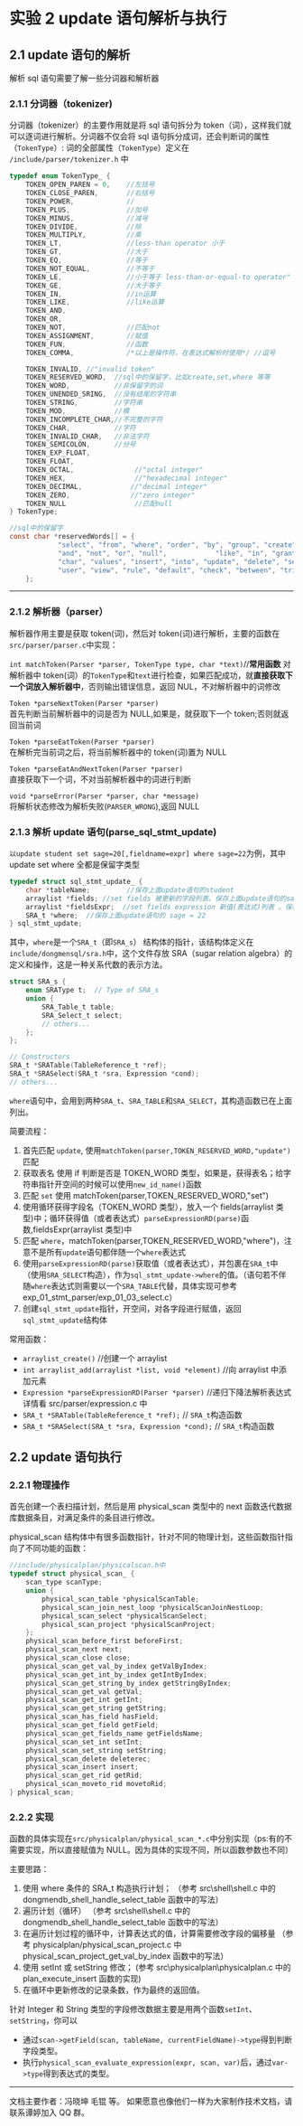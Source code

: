 # 实验 2 update 语句解析与执行

## 2.1 update 语句的解析

解析 sql 语句需要了解一些分词器和解析器

### 2.1.1 分词器（tokenizer)

分词器（tokenizer）的主要作用就是将 sql 语句拆分为 token（词），这样我们就可以逐词进行解析。分词器不仅会将 sql 语句拆分成词，还会判断词的属性（`TokenType`）:
词的全部属性（`TokenType`）定义在 `/include/parser/tokenizer.h` 中

```c
typedef enum TokenType_ {
    TOKEN_OPEN_PAREN = 0,    //左括号
    TOKEN_CLOSE_PAREN,       //右括号
    TOKEN_POWER,             //
    TOKEN_PLUS,              //加号
    TOKEN_MINUS,             //减号
    TOKEN_DIVIDE,            //除
    TOKEN_MULTIPLY,          //乘
    TOKEN_LT,                //less-than operator 小于
    TOKEN_GT,                //大于
    TOKEN_EQ,                //等于
    TOKEN_NOT_EQUAL,         //不等于
    TOKEN_LE,                //小于等于 less-than-or-equal-to operator"
    TOKEN_GE,                //大于等于
    TOKEN_IN,                //in运算
    TOKEN_LIKE,              //like运算
    TOKEN_AND,
    TOKEN_OR,
    TOKEN_NOT,               //匹配not
    TOKEN_ASSIGNMENT,        //赋值
    TOKEN_FUN,               //函数
    TOKEN_COMMA,             /*以上是操作符，在表达式解析时使用*/ //逗号

    TOKEN_INVALID, //"invalid token"
    TOKEN_RESERVED_WORD,  //sql中的保留字，比如create,set,where 等等
    TOKEN_WORD,           //非保留字的词
    TOKEN_UNENDED_SRING,  //没有结尾的字符串
    TOKEN_STRING,         //字符串
    TOKEN_MOD,            //模
    TOKEN_INCOMPLETE_CHAR,//不完整的字符
    TOKEN_CHAR,           //字符
    TOKEN_INVALID_CHAR,   //非法字符
    TOKEN_SEMICOLON,      //分号
    TOKEN_EXP_FLOAT,
    TOKEN_FLOAT,
    TOKEN_OCTAL,               //"octal integer"
    TOKEN_HEX,                 //"hexadecimal integer"
    TOKEN_DECIMAL,            //"decimal integer"
    TOKEN_ZERO,               //"zero integer"
    TOKEN_NULL                 //匹配null
} TokenType;
```

```c
//sql中的保留字
const char *reservedWords[] = {
            "select", "from", "where", "order", "by", "group", "create", "table", "index",
            "and", "not", "or", "null",            "like", "in", "grant", "integer", "int",
            "char", "values", "insert", "into", "update", "delete", "set", "on",
            "user", "view", "rule", "default", "check", "between", "trigger", "primary", "key", "foreign"
    };
```

---

### 2.1.2 解析器（parser）

解析器作用主要是获取 token(词)，然后对 token(词)进行解析，主要的函数在`src/parser/parser.c`中实现：

`int matchToken(Parser *parser, TokenType type, char *text)`//**常用函数**
对解析器中 token(词）的`TokenType`和`text`进行检查，如果匹配成功，就**直接获取下一个词放入解析器中**，否则输出错误信息，返回 NUL，不对解析器中的词修改

`Token *parseNextToken(Parser *parser)`  
首先判断当前解析器中的词是否为 NULL,如果是，就获取下一个 token;否则就返回当前词

`Token *parseEatToken(Parser *parser)`  
在解析完当前词之后，将当前解析器中的 token(词)置为 NULL

`Token *parseEatAndNextToken(Parser *parser)`  
直接获取下一个词，不对当前解析器中的词进行判断

`void *parseError(Parser *parser, char *message)`  
将解析状态修改为解析失败(`PARSER_WRONG`),返回 NULL

### 2.1.3 解析 update 语句(parse_sql_stmt_update)

`以update student set sage=20[,fieldname=expr] where sage=22`为例，其中 update set where 全都是保留字类型

```c
typedef struct sql_stmt_update_ {
    char *tableName;         //保存上面update语句的student
    arraylist *fields; //set fields 被更新的字段列表。保存上面update语句的sage
    arraylist *fieldsExpr;  //set fields expression 新值(表达式)列表 。保存上面update语句的20
    SRA_t *where;  //保存上面update语句的 sage = 22
} sql_stmt_update;
```

其中，`where`是一个`SRA_t`（即`SRA_s`） 结构体的指针，该结构体定义在`include/dongmensql/sra.h`中，这个文件存放 SRA（sugar relation algebra）的定义和操作，这是一种关系代数的表示方法。

```c
struct SRA_s {
    enum SRAType t;  // Type of SRA_s
    union {
        SRA_Table_t table;
        SRA_Select_t select;
        // others...
    };
};

// Constructors
SRA_t *SRATable(TableReference_t *ref);
SRA_t *SRASelect(SRA_t *sra, Expression *cond);
// others...
```

`where`语句中，会用到两种`SRA_t`、`SRA_TABLE`和`SRA_SELECT`，其构造函数已在上面列出。

简要流程：

1. 首先匹配 `update`, 使用`matchToken(parser,TOKEN_RESERVED_WORD,"update")`匹配
2. 获取表名 使用 if 判断是否是 TOKEN_WORD 类型，如果是，获得表名；给字符串指针开空间的时候可以使用`new_id_name()`函数
3. 匹配 `set` 使用 matchToken(parser,TOKEN_RESERVED_WORD,"set")
4. 使用循环获得字段名（TOKEN_WORD 类型），放入一个 fields(arraylist 类型)中；循环获得值（或者表达式）`parseExpressionRD(parse)`函数,fieldsExpr(arraylist 类型)中
5. 匹配 `where`，matchToken(parser,TOKEN_RESERVED_WORD,"where")，注意不是所有`update`语句都伴随一个`where`表达式
6. 使用`parseExpressionRD(parse)`获取值（或者表达式），并包裹在`SRA_t`中（使用`SRA_SELECT`构造），作为`sql_stmt_update->where`的值。（语句若不伴随`where`表达式则需要以一个`SRA_TABLE`代替，具体实现可参考 exp_01_stmt_parser/exp_01_03_select.c）
7. 创建`sql_stmt_update`指针，开空间，对各字段进行赋值，返回`sql_stmt_update`结构体

常用函数：

- `arraylist_create()` //创建一个 arraylist
- `int arraylist_add(arraylist *list, void *element)` //向 arraylist 中添加元素
- `Expression *parseExpressionRD(Parser *parser)` //递归下降法解析表达式 详情看 src/parser/expression.c 中
- `SRA_t *SRATable(TableReference_t *ref);` // `SRA_t`构造函数
- `SRA_t *SRASelect(SRA_t *sra, Expression *cond);` // `SRA_t`构造函数

## 2.2 update 语句执行

### 2.2.1 物理操作

首先创建一个表扫描计划，然后是用 physical_scan 类型中的 next 函数迭代数据库数据条目，对满足条件的条目进行修改。

physical_scan 结构体中有很多函数指针，针对不同的物理计划，这些函数指针指向了不同功能的函数：

```c
//include/physicalplan/physicalscan.h中
typedef struct physical_scan_ {
    scan_type scanType;
    union {
        physical_scan_table *physicalScanTable;
        physical_scan_join_nest_loop *physicalScanJoinNestLoop;
        physical_scan_select *physicalScanSelect;
        physical_scan_project *physicalScanProject;
    };
    physical_scan_before_first beforeFirst;
    physical_scan_next next;
    physical_scan_close close;
    physical_scan_get_val_by_index getValByIndex;
    physical_scan_get_int_by_index getIntByIndex;
    physical_scan_get_string_by_index getStringByIndex;
    physical_scan_get_val getVal;
    physical_scan_get_int getInt;
    physical_scan_get_string getString;
    physical_scan_has_field hasField;
    physical_scan_get_field getField;
    physical_scan_get_fields_name getFieldsName;
    physical_scan_set_int setInt;
    physical_scan_set_string setString;
    physical_scan_delete deleterec;
    physical_scan_insert insert;
    physical_scan_get_rid getRid;
    physical_scan_moveto_rid movetoRid;
} physical_scan;
```

### 2.2.2 实现

函数的具体实现在`src/physicalplan/physical_scan_*.c`中分别实现（ps:有的不需要实现，所以直接赋值为 NULL。因为具体的实现不同，所以函数参数也不同）

主要思路：

1. 使用 where 条件的 SRA_t 构造执行计划；
   （参考 src\shell\shell.c 中的 dongmendb_shell_handle_select_table 函数中的写法）
2. 遍历计划（循环）
   （参考 src\shell\shell.c 中的 dongmendb_shell_handle_select_table 函数中的写法）
3. 在遍历计划过程的循环中，计算表达式的值，计算需要修改字段的偏移量
   （参考 physicalplan/physical_scan_project.c 中 physical_scan_project_get_val_by_index 函数中的写法）
4. 使用 setInt 或 setString 修改；
   (参考 src\physicalplan\physicalplan.c 中的 plan_execute_insert 函数的实现)
5. 在循环中更新修改的记录条数，作为最终的返回值。

针对 Integer 和 String 类型的字段修改数据主要是用两个函数`setInt`、`setString`，你可以

- 通过`scan->getField(scan, tableName, currentFieldName)->type`得到判断字段类型。
- 执行`physical_scan_evaluate_expression(expr, scan, var)`后，通过`var->type`得到表达式的类型。

---

文档主要作者：冯晓坤 毛锟 等。 如果愿意也像他们一样为大家制作技术文档，请联系谭婷加入 QQ 群。
